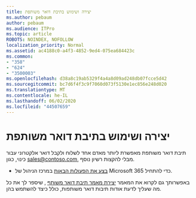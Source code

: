 ```yaml
---
title: יצירה ושימוש בתיבת דואר משותפת
ms.author: pebaum
author: pebaum
ms.audience: ITPro
ms.topic: article
ROBOTS: NOINDEX, NOFOLLOW
localization_priority: Normal
ms.assetid: ac4188c0-a4f3-4852-9ed4-075ea684423c
ms.common:
- "358"
- "624"
- "3500003"
ms.openlocfilehash: d38a8c19ab5329f4a4a8d09ad248db07fcce5d42
ms.sourcegitcommit: bc7d6f4f3c9f7060d073f5130e1ec856e248d020
ms.translationtype: MT
ms.contentlocale: he-IL
ms.lasthandoff: 06/02/2020
ms.locfileid: "44507659"
---
```

# <a name="create-and-use-a-shared-mailbox"></a>יצירה ושימוש בתיבת דואר משותפת

תיבת דואר משותפת מאפשרת ליותר מאדם אחד לשלוח ולקבל דואר אלקטרוני עבור כינוי, כגון sales@contoso.com, מבלי להקצות רשיון נוסף.
  
- [בצע את הפעולות הבאות](https://portal.office.com/AdminPortal/Home#/AssistedGuide/addemailoptions) במרכז הניהול של Microsoft 365 כדי להתחיל. 

באפשרותך גם לקרוא את המאמר [יצירת מאמר תיבת דואר משותף](https://docs.microsoft.com/microsoft-365/admin/email/create-a-shared-mailbox) , שיספר לך את כל מה שעליך לדעת אודות תיבות דואר משותפות, כולל כיצד להשתמש בהן.
  